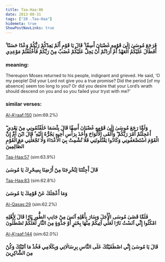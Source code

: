 ```yaml
---
title: Taa-Haa:86
date: 2013-08-31
tags: ["20 .Taa-Haa"]
hidemeta: true 
ShowPostNavLinks: true 
---
```

### فَرَجَعَ مُوسَىٰ إِلَىٰ قَوْمِهِ غَضْبَانَ أَسِفًا ۚ قَالَ يَا قَوْمِ أَلَمْ يَعِدْكُمْ رَبُّكُمْ وَعْدًا حَسَنًا ۚ أَفَطَالَ عَلَيْكُمُ الْعَهْدُ أَمْ أَرَدْتُمْ أَنْ يَحِلَّ عَلَيْكُمْ غَضَبٌ مِنْ رَبِّكُمْ فَأَخْلَفْتُمْ مَوْعِدِي
### meaning: 
Thereupon Moses returned to his people, indignant and grieved. He said, ‘O my people! Did your Lord not give you a true promise? Did the period [of my absence] seem too long to you? Or did you desire that your Lord’s wrath should descend on you and so you failed your tryst with me?’
### similar verses: 

[Al-A'raaf:150](/7/150) (sim:69.2%)

### وَلَمَّا رَجَعَ مُوسَىٰ إِلَىٰ قَوْمِهِ غَضْبَانَ أَسِفًا قَالَ بِئْسَمَا خَلَفْتُمُونِي مِنْ بَعْدِي ۖ أَعَجِلْتُمْ أَمْرَ رَبِّكُمْ ۖ وَأَلْقَى الْأَلْوَاحَ وَأَخَذَ بِرَأْسِ أَخِيهِ يَجُرُّهُ إِلَيْهِ ۚ قَالَ ابْنَ أُمَّ إِنَّ الْقَوْمَ اسْتَضْعَفُونِي وَكَادُوا يَقْتُلُونَنِي فَلَا تُشْمِتْ بِيَ الْأَعْدَاءَ وَلَا تَجْعَلْنِي مَعَ الْقَوْمِ الظَّالِمِينَ

[Taa-Haa:57](/20/57) (sim:63.9%)

### قَالَ أَجِئْتَنَا لِتُخْرِجَنَا مِنْ أَرْضِنَا بِسِحْرِكَ يَا مُوسَىٰ

[Taa-Haa:83](/20/83) (sim:62.8%)

### وَمَا أَعْجَلَكَ عَنْ قَوْمِكَ يَا مُوسَىٰ

[Al-Qasas:29](/28/29) (sim:62.2%)

### فَلَمَّا قَضَىٰ مُوسَى الْأَجَلَ وَسَارَ بِأَهْلِهِ آنَسَ مِنْ جَانِبِ الطُّورِ نَارًا قَالَ لِأَهْلِهِ امْكُثُوا إِنِّي آنَسْتُ نَارًا لَعَلِّي آتِيكُمْ مِنْهَا بِخَبَرٍ أَوْ جَذْوَةٍ مِنَ النَّارِ لَعَلَّكُمْ تَصْطَلُونَ

[Al-A'raaf:144](/7/144) (sim:62.0%)

### قَالَ يَا مُوسَىٰ إِنِّي اصْطَفَيْتُكَ عَلَى النَّاسِ بِرِسَالَاتِي وَبِكَلَامِي فَخُذْ مَا آتَيْتُكَ وَكُنْ مِنَ الشَّاكِرِينَ
